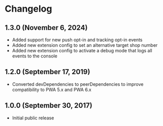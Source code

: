 # Changelog

## 1.3.0 (November 6, 2024)

* Added support for new push opt-in and tracking opt-in events
* Added new extension config to set an alternative target shop number
* Added new extension config to activate a debug mode that logs all events to the console

## 1.2.0 (September 17, 2019)

* Converted devDependencies to peerDependencies to improve compatibility to PWA 5.x and PWA 6.x

## 1.0.0 (September 30, 2017)

* Initial public release

